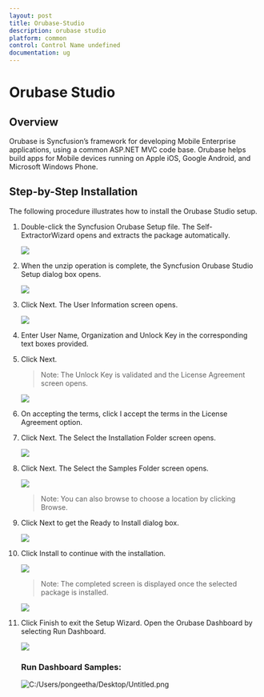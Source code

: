 ```yaml
---
layout: post
title: Orubase-Studio
description: orubase studio
platform: common
control: Control Name undefined
documentation: ug
---
```


# Orubase Studio


## Overview

Orubase is Syncfusion’s framework for developing Mobile Enterprise applications, using a common ASP.NET MVC code base. Orubase helps build apps for Mobile devices running on Apple iOS, Google Android, and Microsoft Windows Phone.


## Step-by-Step Installation

The following procedure illustrates how to install the Orubase Studio setup.

1.  Double-click the Syncfusion Orubase Setup file. The Self-ExtractorWizard opens and extracts the package automatically. 

    ![](Step-by-Step-Installation_images/Step-by-Step-Installation_img1.png)


2.  When the unzip operation is complete, the Syncfusion Orubase Studio Setup dialog box opens.

    ![](Step-by-Step-Installation_images/Step-by-Step-Installation_img2.png)

3.  Click Next. The User Information screen opens.

    ![](Step-by-Step-Installation_images/Step-by-Step-Installation_img3.png)

4.  Enter User Name, Organization and Unlock Key in the corresponding text boxes provided.

5.  Click Next.

    > Note: The Unlock Key is validated and the License Agreement screen opens.
   
    ![](Step-by-Step-Installation_images/Step-by-Step-Installation_img5.png)

6.  On accepting the terms, click I accept the terms in the License Agreement option.

7.  Click Next. The Select the Installation Folder screen opens.

    ![](Step-by-Step-Installation_images/Step-by-Step-Installation_img6.png)

8.  Click Next. The Select the Samples Folder screen opens.

    ![](Step-by-Step-Installation_images/Step-by-Step-Installation_img7.png)

    > Note: You can also browse to choose a location by clicking Browse.

9.  Click Next to get the Ready to Install dialog box.

    ![](Step-by-Step-Installation_images/Step-by-Step-Installation_img9.png)

10. Click Install to continue with the installation.
   
    ![](Step-by-Step-Installation_images/Step-by-Step-Installation_img10.png)

    > Note: The completed screen is displayed once the selected package is installed.

    ![](Step-by-Step-Installation_images/Step-by-Step-Installation_img12.png)

11. Click Finish to exit the Setup Wizard. Open the Orubase Dashboard by selecting Run Dashboard.

    ![](Step-by-Step-Installation_images/Step-by-Step-Installation_img13.png)

    ### Run Dashboard Samples:

    ![C:/Users/pongeetha/Desktop/Untitled.png](Step-by-Step-Installation_images/Step-by-Step-Installation_img14.png)